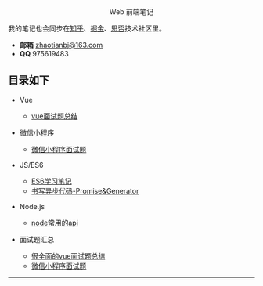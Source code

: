 <center>Web 前端笔记</center>

  我的笔记也会同步在[知乎](https://www.zhihu.com/people/zhao-tian-24-34/activities)、[掘金](https://juejin.im/user/5c2319a9f265da61117a578f)、[思否](https://segmentfault.com/u/tiantudou)技术社区里。

- **邮箱** zhaotianbj@163.com
- **QQ** 975619483
## 目录如下
- Vue
  * [vue面试题总结](vue/vue面试题总结.md)
- 微信小程序
  * [微信小程序面试题](weichat/微信小程序面试题.md)
- JS/ES6
  * [ES6学习笔记](js/ES6学习笔记.md)
  * [书写异步代码-Promise&Generator](js/promise&generator.md)

- Node.js
  * [node常用的api](node/node常用的api.md)

- 面试题汇总
  * [很全面的vue面试题总结](vue/很全面的vue面试题总结.md)
  * [微信小程序面试题](weichat/微信小程序面试题.md)
---



